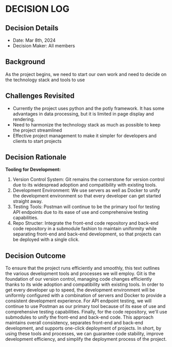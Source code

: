 # DECISION LOG 
## Decision Details 
- Date: Mar 8th, 2024
- Decision Maker: All members
  
## Background 
As the project begins, we need to start our own work and need to decide on the technology stack and tools to use

## Challenges Revisited

- Currently the project uses python and the potly framework. It has some advantages in data processing, but it is limited in page display and rendering.
- Need to harmonize the technology stack as much as possible to keep the project streamlined
- Effective project management to make it simpler for developers and clients to start projects

## Decision Rationale 
**Tooling for Development:**
1. Version Control System: Git remains the cornerstone for version control due to its widespread adoption and compatibility with existing tools.
2. Development Environment: We use servers as well as Docker to unify the development environment so that every developer can get started straight away.
3. Testing Tools: Postman will continue to be the primary tool for testing API endpoints due to its ease of use and comprehensive testing capabilities.
4. Repo Structer: Integrate the front-end code repository and back-end code repository in a submodule fashion to maintain uniformity while separating front-end and back-end development, so that projects can be deployed with a single click.

## Decision Outcome 
To ensure that the project runs efficiently and smoothly, this text outlines the various development tools and processes we will employ. Git is the foundation of our version control, managing code changes efficiently thanks to its wide adoption and compatibility with existing tools. In order to get every developer up to speed, the development environment will be uniformly configured with a combination of servers and Docker to provide a consistent development experience. For API endpoint testing, we will continue to use Postman as our primary tool because of its ease of use and comprehensive testing capabilities. Finally, for the code repository, we'll use submodules to unify the front-end and back-end code. This approach maintains overall consistency, separates front-end and back-end development, and supports one-click deployment of projects. In short, by using these tools and processes, we can guarantee code stability, improve development efficiency, and simplify the deployment process of the project.